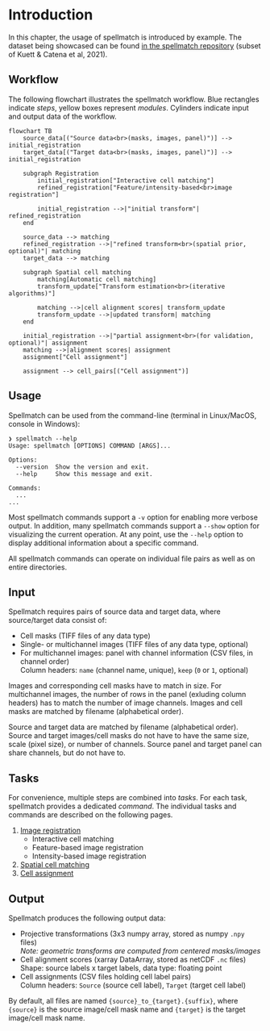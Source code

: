 # Introduction

In this chapter, the usage of spellmatch is introduced by example. The dataset being
showcased can be found [in the spellmatch repository](
https://github.com/BodenmillerGroup/spellmatch/tree/main/data/datasets/kuett_catena_2022
) (subset of Kuett & Catena et al, 2021).

## Workflow

The following flowchart illustrates the spellmatch workflow. Blue rectangles indicate
*steps*, yellow boxes represent *modules*. Cylinders indicate input and output data of
the workflow.

```mermaid
flowchart TB
    source_data[("Source data<br>(masks, images, panel)")] --> initial_registration
    target_data[("Target data<br>(masks, images, panel)")] --> initial_registration

    subgraph Registration
        initial_registration["Interactive cell matching"]
        refined_registration["Feature/intensity-based<br>image registration"]

        initial_registration -->|"initial transform"| refined_registration
    end

    source_data --> matching
    refined_registration -->|"refined transform<br>(spatial prior, optional)"| matching
    target_data --> matching

    subgraph Spatial cell matching
        matching[Automatic cell matching]
        transform_update["Transform estimation<br>(iterative algorithms)"]        

        matching -->|cell alignment scores| transform_update
        transform_update -->|updated transform| matching
    end

    initial_registration -->|"partial assignment<br>(for validation, optional)"| assignment
    matching -->|alignment scores| assignment
    assignment["Cell assignment"]
    
    assignment --> cell_pairs[("Cell assignment")]
```

## Usage

Spellmatch can be used from the command-line (terminal in Linux/MacOS, console in
Windows):

    ❯ spellmatch --help
    Usage: spellmatch [OPTIONS] COMMAND [ARGS]...

    Options:
      --version  Show the version and exit.
      --help     Show this message and exit.

    Commands:
      ...
    ...

Most spellmatch commands support a `-v` option for enabling more verbose output. In
addition, many spellmatch commands support a `--show` option for visualizing the current
operation. At any point, use the `--help` option to display additional information about
a specific command.

All spellmatch commands can operate on individual file pairs as well as on entire
directories.

## Input

Spellmatch requires pairs of source data and target data, where source/target data
consist of:

- Cell masks (TIFF files of any data type)
- Single- or multichannel images (TIFF files of any data type, optional)
- For multichannel images: panel with channel information (CSV files, in channel order)  
  Column headers: `name` (channel name, unique), `keep` (`0` or `1`, optional)

Images and corresponding cell masks have to match in size. For multichannel images, the
number of rows in the panel (exluding column headers) has to match the number of image
channels. Images and cell masks are matched by filename (alphabetical order).

Source and target data are matched by filename (alphabetical order). Source and target
images/cell masks do not have to have the same size, scale (pixel size), or number of
channels. Source panel and target panel can share channels, but do not have to.

## Tasks

For convenience, multiple steps are combined into *tasks*. For each task, spellmatch
provides a dedicated *command*. The individual tasks and commands are described on the
following pages.

1. [Image registration](registration.md)
    - Interactive cell matching
    - Feature-based image registration
    - Intensity-based image registration
2. [Spatial cell matching](matching.md)
3. [Cell assignment](assignment.md)

## Output

Spellmatch produces the following output data:

- Projective transformations (3x3 numpy array, stored as numpy `.npy` files)  
  *Note: geometric transforms are computed from centered masks/images*
- Cell alignment scores (xarray DataArray, stored as netCDF `.nc` files)  
  Shape: source labels x target labels, data type: floating point
- Cell assignments (CSV files holding cell label pairs)  
  Column headers: `Source` (source cell label), `Target` (target cell label)

By default, all files are named `{source}_to_{target}.{suffix}`, where `{source}`
is the source image/cell mask name and `{target}` is the target image/cell mask name.